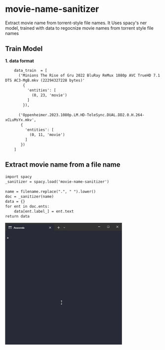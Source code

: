 # movie-name-sanitizer
Extract movie name from torrent-style file names.
It Uses spacy's ner model, trained with data to regocnize movie names from torrent style file names
## Train Model
**1. data format**
```
    data_train  = [
      ('Minions The Rise of Gru 2022 BluRay ReMux 1080p AVC TrueHD 7.1 DTS AC3-MgB.mkv (22294327228 bytes)'
        {
          'entities': [
            (0, 23, 'movie')
          ]
        }),
      
      ('Oppenheimer.2023.1080p.LM.HD-TeleSync.DUAL.DD2.0.H.264-xCLuMsYx.mkv',
       {
         'entities': [
           (0, 11, 'movie')
         ]
       })
    ]
```
## Extract movie name from a file name
```
import spacy
_sanitizer = spacy.load('movie-name-sanitizer')

name = filename.replace(".", " ").lower()
doc = _sanitizer(name)
data = {}
for ent in doc.ents:
    data[ent.label_] = ent.text
return data

```

<img src="/images/sanitizer.gif" width="75%">  
